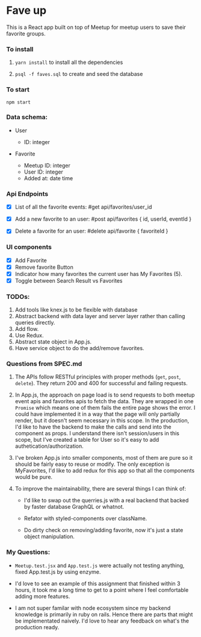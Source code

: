 # Fave up

This is a React app built on top of Meetup for meetup users to save their favorite groups.

### To install

1. `yarn install` to install all the dependencies

2. `psql -f faves.sql` to create and seed the database

### To start

`npm start`

### Data schema:

- User

	- ID: integer

- Favorite

	- Meetup ID: integer
	- User ID: integer
	- Added at: date time

### Api Endpoints
- [x] List of all the favorite events: #get api/favorites/user_id

- [x] Add a new favorite to an user: #post api/favorites { id, userId, eventId }

- [x] Delete a favorite for an user: #delete api/favorite { favoriteId }

### UI components
- [x] Add Favorite
- [x] Remove favorite Button
- [x] Indicator how many favorites the current user has My Favorites (5).
- [x] Toggle between Search Result vs Favorites

### TODOs:

1. Add tools like knex.js to be flexible with database
2. Abstract backend with data layer and server layer rather than calling queries directly. 
3. Add flow.
4. Use Redux.
5. Abstract state object in App.js.
5. Have service object to do the add/remove favorites.

### Questions from SPEC.md

1. The APIs follow RESTful principles with proper methods (`get`, `post`, `delete`). They return 200 and 400 for successful and failing requests.

2. In App.js, the approach on page load is to send requests to both meetup event apis and favorites apis to fetch the data. They are wrapped in one `Promise` which means one of them fails the entire page shows the error. I could have implemented it in a way that the page will only partially render, but it doesn't seem necessary in this scope. In the production, I'd like to have the backend to make the calls and send into the component as props. I understand there isn't session/users in this scope, but I've created a table for User so it's easy to add authetication/authorization.

3. I've broken App.js into smaller components, most of them are pure so it should be fairly easy to reuse or modify. The only exception is MyFavorites, I'd like to add redux for this app so that all the components would be pure.

4. To improve the maintainability, there are several things I can think of:

	* I'd like to swap out the querries.js with a real backend that backed by faster database GraphQL or whatnot.

	* Refator with styled-components over className.

	* Do dirty check on removing/adding favorite, now it's just a state object manipulation.

### My Questions:

* `Meetup.test.jsx` and `App.test.js` were actually not testing anything, fixed App.test.js by using enzyme.

* I'd love to see an example of this assignment that finished within 3 hours, it took me a long time to get to a point where I feel comfortable adding more features.

* I am not super familar with node ecosystem since my backend knowledge is primarily in ruby on rails. Hence there are parts that might be implementated naively. I'd love to hear any feedback on what's the production ready.
